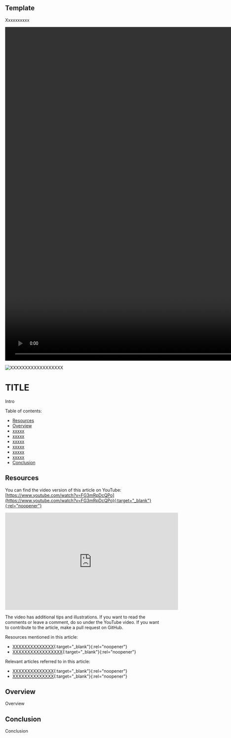 ## Template
Xxxxxxxxxx

<video width="1920" height="1080" controls><source src="media/kadanes-algorithm.mp4" type="video/mp4"></video>

![XXXXXXXXXXXXXXXXXX](media/XXXXXXXXXXXXXXXXXX)


# TITLE
Intro

Table of contents:
* [Resources](#resources)
* [Overview](#overview)
* [xxxxx](#xxxxx)
* [xxxxx](#xxxxx)
* [xxxxx](#xxxxx)
* [xxxxx](#xxxxx)
* [xxxxx](#xxxxx)
* [xxxxx](#xxxxx)
* [Conclusion](#conclusion)

## Resources
You can find the video version of this article on YouTube: [https://www.youtube.com/watch?v=FG3mRpDcQPo](https://www.youtube.com/watch?v=FG3mRpDcQPo){:target="_blank"}{:rel="noopener"}

<iframe width="560" height="315" src="https://www.youtube.com/embed/FG3mRpDcQPo" frameborder="0" allow="accelerometer; autoplay; encrypted-media; gyroscope; picture-in-picture" allowfullscreen></iframe>

The video has additional tips and illustrations. If you want to read the comments or leave a comment, do so under the YouTube video. If you want to contribute to the article, make a pull request on GitHub.

Resources mentioned in this article:
* [XXXXXXXXXXXXXX](XXXXXXXXXXXXXX){:target="_blank"}{:rel="noopener"}
* [XXXXXXXXXXXXXXXXX](XXXXXXXXXXXXXXXXX){:target="_blank"}{:rel="noopener"}

Relevant articles referred to in this article:
* [XXXXXXXXXXXXXX](/articles/xxxxxxx){:target="_blank"}{:rel="noopener"}
* [XXXXXXXXXXXXXX](/algorithms/xxxxxxx){:target="_blank"}{:rel="noopener"}

## Overview
Overview

## Conclusion
Conclusion
